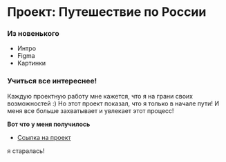 # Проект: Путешествие по России

### Из новенького
* Интро
* Figma
* Картинки

### Учиться все интереснее!

Каждую проектную работу мне кажется, что я на грани своих возможностей :) Но этот проект показал, что я только в начале пути! И меня все больше захватывает и увлекает этот процесс! 

**Вот что у меня получилось**

* [Ссылка на проект](https://aminasmekalina.github.io/russian-travel)

я старалась!
